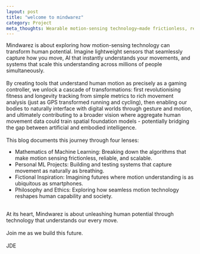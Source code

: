 ```yaml
---
layout: post
title: "welcome to mindwarez"
category: Project
meta_thoughts: Wearable motion-sensing technology—made frictionless, replicable, and scalable—becomes an extension of ourselves to enhance ourselves.
---
```


Mindwarez is about exploring how motion-sensing technology can transform human potential. Imagine lightweight sensors that seamlessly capture how you move, AI that instantly understands your movements, and systems that scale this understanding across millions of people simultaneously.<br><br>
By creating tools that understand human motion as precisely as a gaming controller, we unlock a cascade of transformations: first revolutionising fitness and longevity tracking from simple metrics to rich movement analysis (just as GPS transformed running and cycling), then enabling our bodies to naturally interface with digital worlds through gesture and motion, and ultimately contributing to a broader vision where aggregate human movement data could train spatial foundation models - potentially bridging the gap between artificial and embodied intelligence.<br><br>
This blog documents this journey through four lenses:<br>
<div>
<ul>
<li>Mathematics of Machine Learning: Breaking down the algorithms that make motion sensing frictionless, reliable, and scalable.</li>
<li>Personal ML Projects: Building and testing systems that capture movement as naturally as breathing.</li>
<li>Fictional Inspiration: Imagining futures where motion understanding is as ubiquitous as smartphones.</li>
<li>Philosophy and Ethics: Exploring how seamless motion technology reshapes human capability and society.</li>
</ul>
</div>
<br>
At its heart, Mindwarez is about unleashing human potential through technology that understands our every move.<br><br>
Join me as we build this future.<br><br>
JDE
